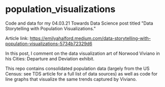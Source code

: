 # population_visualizations
Code and data for my 04.03.21 Towards Data Science post titled "Data Storytelling with Population Visualizations."

Article link: https://emilyahalford.medium.com/data-storytelling-with-population-visualizations-5734b72329d6

In this post, I comment on the data visualization art of Norwood Viviano in his Cities: Departure and Deviation exhibit. 

This repo contains consolidated population data (largely from the US Census: see TDS article for a full list of data sources)
as well as code for line graphs that visualize the same trends captured by Viviano. 

